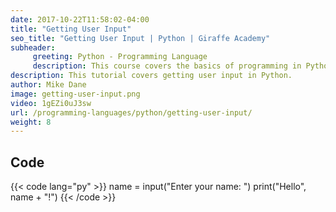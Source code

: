 ```yaml
---
date: 2017-10-22T11:58:02-04:00
title: "Getting User Input"
seo_title: "Getting User Input | Python | Giraffe Academy"
subheader:
     greeting: Python - Programming Language
     description: This course covers the basics of programming in Python. Work your way through the videos and we'll teach you everything you need to know to start your programming journey!
description: This tutorial covers getting user input in Python.
author: Mike Dane
image: getting-user-input.png
video: 1gEZi0uJ3sw
url: /programming-languages/python/getting-user-input/
weight: 8
---
```


## Code

{{< code lang="py" >}}
name = input("Enter your name: ")
print("Hello", name + "!")
{{< /code >}}